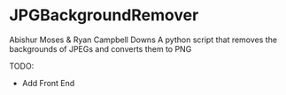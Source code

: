 # JPGBackgroundRemover
Abishur Moses & Ryan Campbell Downs
A python script that removes the backgrounds of JPEGs and converts them to PNG

TODO:
- Add Front End
